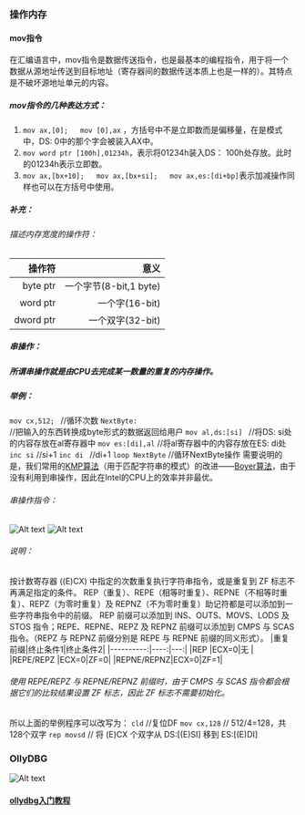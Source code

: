 ### 操作内存
#### mov指令
在汇编语言中，mov指令是数据传送指令，也是最基本的编程指令，用于将一个数据从源地址传送到目标地址（寄存器间的数据传送本质上也是一样的）。其特点是不破坏源地址单元的内容。
##### mov指令的几种表达方式：
1. `mov ax,[0];   mov [0],ax` ，方括号中不是立即数而是偏移量，在是模式中，DS: 0中的那个字会被装入AX中。
2. `mov word ptr [100h],01234h`，表示将01234h装入DS： 100h处存放。此时的01234h表示立即数。
3. `mov ax,[bx+10];   mov ax,[bx+si];   mov ax,es:[di+bp]`表示加减操作同样也可以在方括号中使用。
##### 补充：
###### 描述内存宽度的操作符：
|操作符     |   意义   |       
|-----------:|-------------------:|
|byte ptr    |一个字节(8-bit,1 byte)|
|word ptr    |一个字(16-bit)|
|dword ptr   |一个双字(32-bit)     |
##### 串操作：
##### 所谓串操作就是由CPU去完成某一数量的重复的内存操作。
##### 举例：
`mov cx,512; ` //循环次数
`NextByte:	`      
 //把输入的东西转换成byte形式的数据返回给用户
            `mov al,ds:[si] `
             //将DS: si处的内容存放在al寄存器中
			`mov es:[di],al`
			 //将al寄存器中的内容存放在ES: di处 
			`inc si`  //si+1
			`inc di ` //di+1
			`loop NextByte` //循环NextByte操作
需要说明的是，我们常用的[KMP算法](http://www.ruanyifeng.com/blog/2013/05/Knuth%E2%80%93Morris%E2%80%93Pratt_algorithm.html)（用于匹配字符串的模式）的改进——[Boyer算法](http://www.ruanyifeng.com/blog/2013/05/boyer-moore_string_search_algorithm.html)，由于没有利用到串操作，因此在Intel的CPU上的效率并非最优。
###### 串操作指令：
![Alt text](./1511677475942.png)
![Alt text](./1511677503436.png)
###### 说明：
按计数寄存器 ((E)CX) 中指定的次数重复执行字符串指令，或是重复到 ZF 标志不再满足指定的条件。
REP（重复）、REPE（相等时重复）、REPNE（不相等时重复）、REPZ（为零时重复）及 REPNZ（不为零时重复）助记符都是可以添加到一些字符串指令中的前缀。
REP 前缀可以添加到 INS、OUTS、MOVS、LODS 及 STOS 指令；REPE、REPNE、REPZ 及 REPNZ 前缀可以添加到 CMPS 与 SCAS 指令。（REPZ 与 REPNZ 前缀分别是 REPE 与 REPNE 前缀的同义形式）。
|重复前缀|终止条件1|终止条件2|
|----------:|----:|---:|
|REP        |ECX=0|无  |
|REPE/REPZ  |ECX=0|ZF=0|
|REPNE/REPNZ|ECX=0|ZF=1|
###### 使用 REPE/REPZ 与 REPNE/REPNZ 前缀时，由于 CMPS 与 SCAS 指令都会根据它们的比较结果设置 ZF 标志，因此 ZF 标志不需要初始化。
所以上面的举例程序可以改写为：
`cld`   //复位DF
`mov cx,128` //	512/4=128，共128个双字
`rep movsd`  //    将 (E)CX 个双字从 DS:[(E)SI] 移到 ES:[(E)DI]
### OllyDBG
![Alt text](./1511680904104.png)

#### [ollydbg入门教程](http://www.360doc.com/content/16/0913/07/16447955_590419156.shtml)
